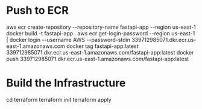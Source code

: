 

# Push to ECR
aws ecr create-repository --repository-name fastapi-app --region us-east-1
docker build -t fastapi-app .
aws ecr get-login-password --region us-east-1 | docker login --username AWS --password-stdin 339712985071.dkr.ecr.us-east-1.amazonaws.com
docker tag fastapi-app:latest 339712985071.dkr.ecr.us-east-1.amazonaws.com/fastapi-app:latest
docker push 339712985071.dkr.ecr.us-east-1.amazonaws.com/fastapi-app:latest

# Build the Infrastructure
cd terraform
terraform init
terraform apply